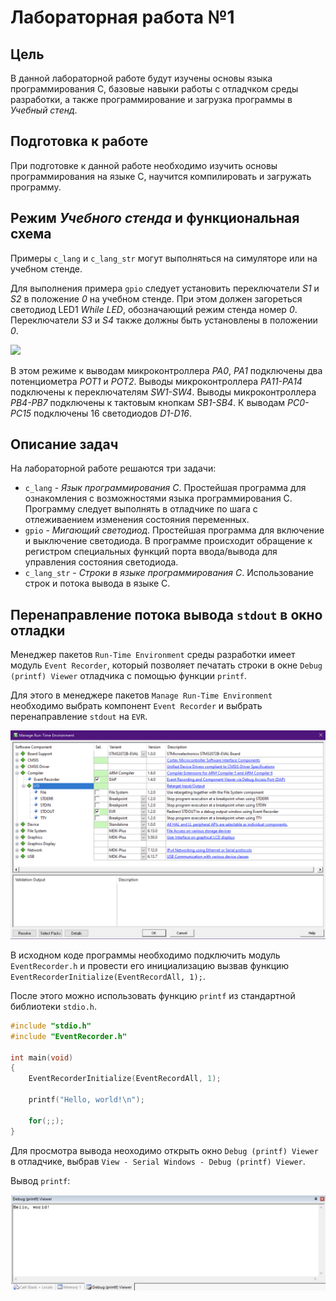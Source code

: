 # Лабораторная работа №1

## Цель

В данной лабораторной работе будут изучены основы языка программирования C, базовые навыки работы
с отладчком среды разработки, а также программирование и загрузка программы в _Учебный стенд_.

## Подготовка к работе

При подготовке к данной работе необходимо изучить основы программирования на языке C,
научится компилировать и загружать программу.

## Режим _Учебного стенда_ и функциональная схема

Примеры `c_lang` и `c_lang_str` могут выполняться на симуляторе или на учебном стенде.

Для выполнения примера `gpio` следует установить переключатели _S1_ и _S2_ в положение _0_ на учебном стенде.
При этом должен загореться светодиод LED1 _While LED_, обозначающий режим стенда номер _0_.
Переключатели _S3_ и _S4_ также должны быть установлены в положении _0_.

![ ](../../../../img/lab1_ex1-4_sch.png)

В этом режиме к выводам микроконтроллера _PA0_, _PA1_ подключены два потенциометра _POT1_ и _POT2_.
Выводы микроконтроллера _PA11-PA14_ подключены к переключателям _SW1-SW4_.
Выводы микроконтроллера _PB4-PB7_ подключены к тактовым кнопкам _SB1-SB4_.
К выводам _PC0-PC15_ подключены 16 светодиодов _D1-D16_.

## Описание задач

На лабораторной работе решаются три задачи:

* `c_lang` - _Язык программирования С_.
    Простейшая программа для ознакомления с возможностями языка программирования  С. Программу следует выполнять в отладчике по шага с отлеживаением изменения состояния переменных.
* `gpio` - _Мигающий светодиод_.
    Простейшая программа для  включение и выключение светодиода.
    В программе происходит обращение к регистром специальных функций
    порта ввода/вывода для управления состояния светодиода.
* `c_lang_str` - _Строки в языке программирования C_.
    Использование строк и потока вывода в языке C.

## Перенаправление потока вывода `stdout` в окно отладки

Менеджер пакетов `Run-Time Environment` среды разработки имеет модуль `Event Recorder`,
который позволяет печатать строки в окне `Debug (printf) Viewer` отладчика с помощью
функции `printf`.

Для этого в менеджере пакетов `Manage Run-Time Environment` необходимо выбрать компонент
`Event Recorder` и выбрать перенаправление `stdout` на `EVR`.

![Event Recorder Selection](../../../../img/event_recorder_selection.png)

В исходном коде программы необходимо подключить модуль `EventRecorder.h` и провести его инициализацию вызвав функцию `EventRecorderInitialize(EventRecordAll, 1);`.

После этого можно использовать функцию `printf` из стандартной библиотеки `stdio.h`.

```c
#include "stdio.h"
#include "EventRecorder.h"

int main(void)
{
    EventRecorderInitialize(EventRecordAll, 1);

    printf("Hello, world!\n");

    for(;;);
}
```

Для просмотра вывода неоходимо открыть окно `Debug (printf) Viewer` в отладчике, выбрав `View - Serial Windows - Debug (printf) Viewer`.

Вывод `printf`:

![Debug (printf) Viewer](../../../../img/debug_printf_viewer.png)
